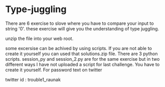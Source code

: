 # Type-juggling
There are 6 exercise to slove where you have to compare your input to string '0'.
these exercise will give you the understanding of type juggling.

unzip the file into your web root.

some excersise can be achived by using scripts.
If you are not able to create it yourself you can used that solutions.zip file.
There are 3 python scripts.
session_py and session_2.py are for the same exercise but in two different ways
I have not uploaded a script for last challenge. You have to create it yourself.
For password text on twitter

twitter id : trouble1_raunak
